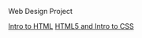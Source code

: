 Web Design Project

<a href= "Intro_/index.html" target="_blank">Intro to HTML</a>
<a href= "html5_to_intro_css" target="_blank">HTML5 and Intro to CSS</a>